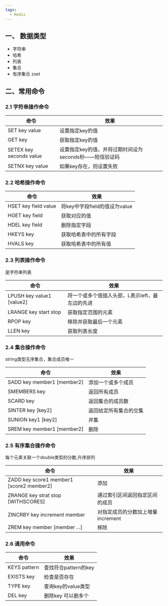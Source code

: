 ```yaml
---
tags:
  - Redis
---
```

## 一、 数据类型  

- 字符串  
- 哈希
- 列表
- 集合
- 有序集合 zset
## 二、常用命令  

### 2.1 字符串操作命令  

| 命令                      | 效果                                |
| ----------------------- | --------------------------------- |
| SET key value           | 设置指定key的值                         |
| GET key                 | 获取指定key的值                         |
| SETEX key seconds value | 设置指定key的值，并将过期时间设为seconds秒——短信验证码 |
| SETNX key value         | 如果key存在，则设置失败                     |

### 2.2 哈希操作命令

| 命令                   | 效果                    |
| -------------------- | --------------------- |
| HSET key field value | 将key中字段field的值设为value |
| HGET key field       | 获取对应的值                |
| HDEL key field       | 删除指定字段                |
| HKEYS key            | 获取哈希表中的所有字段           |
| HVALS key            | 获取哈希表中的所有值            |

### 2.3 列表操作命令

是字符串列表

| 命令                        | 效果                         |
| ------------------------- | -------------------------- |
| LPUSH key value1 [value2] | 将一个或多个值插入头部，L表示left，最左边的先进 |
| LRANGE key start stop     | 获取指定范围的元素                  |
| RPOP key                  | 移除并获取最后一个元素                |
| LLEN key                  | 获取列表长度                     |

### 2.4 集合操作命令

string类型无序集合，集合成员唯一

| 命令                         | 效果          |
| -------------------------- | ----------- |
| SADD key member1 [member2] | 添加一个或多个成员   |
| SMEMBERS key               | 返回所有成员      |
| SCARD key                  | 返回集合的成员数    |
| SINTER key [key2]          | 返回给定所有集合的交集 |
| SUNION key1 [key2]         | 并集          |
| SREM key member1 [member2] | 删除          |

### 2.5 有序集合操作命令  

每个元素关联一个double类型的分数,升序排列

| 命令                                       | 效果                     |
| ---------------------------------------- | ---------------------- |
| ZADD key score1 member1 [score2 member2] | 添加                     |
| ZRANGE key strat stop [WITHSCORES]       | 通过索引区间返回指定区间的成员        |
| ZINCRBY key increment member             | 对指定成员的分数加上增量 increment |
| ZREM key member [member ...]             | 移除                     |
### 2.6 通用命令

| 命令           | 效果              |
| ------------ | --------------- |
| KEYS pattern | 查找符合pattern的key |
| EXISTS key   | 检查是否存在          |
| TYPE key     | 查询key的value类型   |
| DEL key      | 删除key 可以删多个     |
